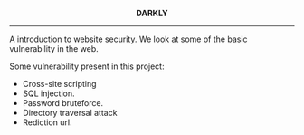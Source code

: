**<p align="center">DARKLY<p/>**
<hr/>
A introduction to website security.
We look at some of the basic vulnerability in the web.

Some vulnerability present in this project: 
- Cross-site scripting
- SQL injection.
- Password bruteforce.
- Directory traversal attack
- Rediction url.
